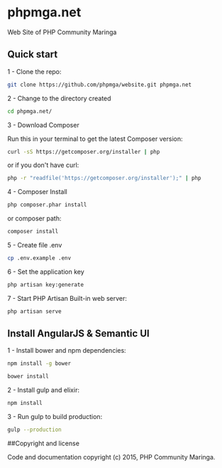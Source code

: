 # phpmga.net

Web Site of PHP Community Maringa

## Quick start

1 - Clone the repo:

```bash
git clone https://github.com/phpmga/website.git phpmga.net
```

2 - Change to the directory created

```bash
cd phpmga.net/
```

3 - Download Composer

Run this in your terminal to get the latest Composer version:

```bash
curl -sS https://getcomposer.org/installer | php
```

or if you don't have curl:

```bash
php -r "readfile('https://getcomposer.org/installer');" | php
```

4 - Composer Install

```bash
php composer.phar install
```

or composer path:

```bash
composer install
```

5 - Create file .env 

```bash
cp .env.example .env
```

6 - Set the application key

```bash
php artisan key:generate
```

7 - Start PHP Artisan Built-in web server:

```bash
php artisan serve
```

## Install AngularJS & Semantic UI

1 - Install bower and npm dependencies:

```bash
npm install -g bower
```

```bash
bower install
```

2 - Install gulp and elixir:

```bash
npm install
```

3 - Run gulp to build production:

```bash
gulp --production
```

##Copyright and license

Code and documentation copyright (c) 2015, PHP Community Maringa.